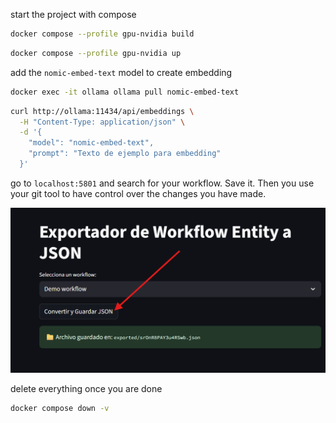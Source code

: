 start the project with compose

```sh
docker compose --profile gpu-nvidia build
```

```sh
docker compose --profile gpu-nvidia up
```

add the `nomic-embed-text` model to create embedding

```sh
docker exec -it ollama ollama pull nomic-embed-text
```

```sh
curl http://ollama:11434/api/embeddings \
  -H "Content-Type: application/json" \
  -d '{
    "model": "nomic-embed-text",
    "prompt": "Texto de ejemplo para embedding"
  }'

```

go to `localhost:5801` and search for your workflow. Save it. Then you use your git tool to have control over the changes you have made.

<img src="image.png" alt="alt text" width="600"/>

delete everything once you are done

```sh
docker compose down -v
```